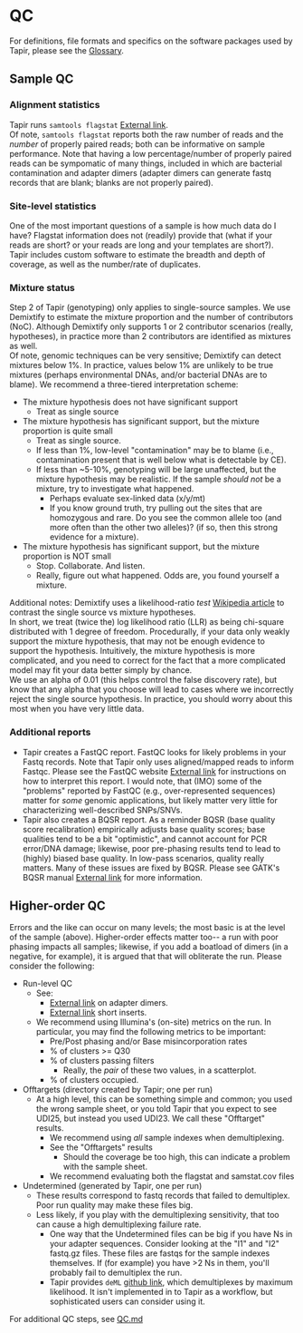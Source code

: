 # QC

For definitions, file formats and specifics on the software packages used by Tapir, please see the [Glossary](Glossary.md).

## Sample QC

### Alignment statistics
Tapir runs `samtools flagstat` [External link](http://www.htslib.org/doc/samtools-flagstat.html). <br>
Of note, `samtools flagstat` reports both the raw number of reads and the *number* of properly paired reads; both can be informative on sample performance. 
Note that having a low percentage/number of properly paired reads can be sympomatic of many things, 
included in which are bacterial contamination and adapter dimers (adapter dimers can generate fastq records that are blank; blanks are not properly paired).

### Site-level statistics
One of the most important questions of a sample is how much data do I have? Flagstat information does not (readily) provide that 
(what if your reads are short? or your reads are long and your templates are short?). 
Tapir includes custom software to estimate the breadth and depth of coverage, as well as the number/rate of duplicates.

### Mixture status
Step 2 of Tapir (genotyping) only applies to single-source samples. We use Demixtify to estimate the mixture proportion and the number of contributors (NoC). Although Demixtify only supports 1 or 2 contributor scenarios (really, hypotheses), 
in practice more than 2 contributors are identified as mixtures as well. <br>
Of note, genomic techniques can be very sensitive; Demixtify can detect mixtures below 1%. 
In practice, values below 1% are unlikely to be true mixtures (perhaps environmental DNAs, and/or bacterial DNAs are to blame). 
We recommend a three-tiered interpretation scheme:
- The mixture hypothesis does not have significant support
  - Treat as single source
- The mixture hypothesis has significant support, but the mixture proportion is quite small
  - Treat as single source.
  - If less than 1%, low-level "contamination" may be to blame (i.e., contamination present that is well below what is detectable by CE).
  - If less than ~5-10%, genotyping will be large unaffected, but the mixture hypothesis may be realistic. If the sample *should not* be a mixture, try to investigate what happened.
    - Perhaps evaluate sex-linked data (x/y/mt)
	- If you know ground truth, try pulling out the sites that are homozygous and rare. Do you see the common allele too (and more often than the other two alleles)? (if so, then this strong evidence for a mixture).
- The mixture hypothesis has significant support, but the mixture proportion is NOT small
  - Stop. Collaborate. And listen.
  - Really, figure out what happened. Odds are, you found yourself a mixture.
  
Additional notes:
Demixtify uses a likelihood-ratio *test* [Wikipedia article](https://en.wikipedia.org/wiki/Likelihood-ratio_test) to contrast the single source vs mixture hypotheses. <br>
In short, we treat (twice the) log likelihood ratio (LLR) as being chi-square distributed with 1 degree of freedom. Procedurally, if your data only weakly support the 
mixture hypothesis, that may not be enough evidence to support the hypothesis. Intuitively, the mixture hypothesis is more complicated, and you need to correct for the fact that a more complicated model may fit your data better simply by chance. <br>
We use an alpha of 0.01 (this helps control the false discovery rate), but know that any alpha that you choose will lead to cases where we incorrectly reject the single source hypothesis.
In practice, you should worry about this most when you have very little data.

### Additional reports

- Tapir creates a FastQC report. FastQC looks for likely problems in your Fastq records. Note that Tapir only uses aligned/mapped reads to inform Fastqc. Please see the FastQC website [External link](https://www.bioinformatics.babraham.ac.uk/projects/fastqc/) for instructions on how to interpret this report. I would note, that (IMO) some of the "problems" reported by FastQC (e.g., over-represented sequences) matter for *some* genomic applications, but likely matter very little for characterizing well-described SNPs/SNVs.
- Tapir also creates a BQSR report. As a reminder BQSR (base quality score recalibration) empirically adjusts base quality scores; base qualities tend to be a bit "optimistic", and cannot account for PCR error/DNA damage; likewise, poor pre-phasing results tend to lead to (highly) biased base quality. In low-pass scenarios, quality really matters.  Many of these issues are fixed by BQSR. Please see GATK's BQSR manual [External link](https://gatk.broadinstitute.org/hc/en-us/articles/360035890531-Base-Quality-Score-Recalibration-BQSR) for more information.


## Higher-order QC

Errors and the like can occur on many levels; the most basic is at the level of the sample (above).
Higher-order effects matter too-- a run with poor phasing impacts all samples; likewise, if you add a boatload of dimers (in a negative, for example), it is argued that that will obliterate the run. Please consider the following:
-  Run-level QC
   -  See:
      -  [External link](https://knowledge.illumina.com/library-preparation/general/library-preparation-general-troubleshooting-list/000001911) on adapter dimers.
      -  [External link](https://knowledge.illumina.com/library-preparation/general/library-preparation-general-reference_material-list/000003874) short inserts.
   -  We recommend using Illumina's (on-site) metrics on the run. In particular, you may find the following metrics to be important:
      -  Pre/Post phasing and/or Base misincorporation rates
      -  % of clusters >= Q30
      -  % of clusters passing filters
         - Really, the *pair* of these two values, in a scatterplot.
      -  % of clusters occupied. 
-  Offtargets (directory created by Tapir; one per run)
   -  At a high level, this can be something simple and common; you used the wrong sample sheet, or you told Tapir that you expect to see UDI25, but instead you used UDI23. We call these "Offtarget" results.
       -  We recommend using *all* sample indexes when demultiplexing.
       -  See the "Offtargets" results
          -  Should the coverage be too high, this can indicate a problem with the sample sheet.
	  -  We recommend evaluating both the flagstat and samstat.cov files
-  Undetermined (generated by Tapir, one per run)
   -  These results correspond to fastq records that failed to demultiplex. Poor run quality may make these files big.
   -  Less likely, if you play with the demultiplexing sensitivity, that too can cause a high demultiplexing failure rate.
      -  One way that the Undetermined files can be big if you have Ns in your adapter sequences. Consider looking at the "I1" and "I2" fastq.gz files. These files are fastqs for the sample indexes themselves. If (for example) you have >2 Ns in them, you'll probably fail to demultiplex the run. 
	  -  Tapir provides `deML` [github link](https://github.com/grenaud/deML), which demultiplexes by maximum likelihood. It isn't implemented in to Tapir as a workflow, but sophisticated users can consider using it.
	  
For additional QC steps, see [QC.md](QC.md)	 

